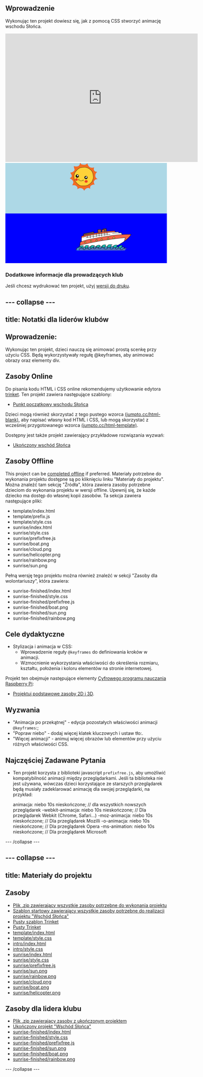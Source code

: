 ## Wprowadzenie

Wykonując ten projekt dowiesz się, jak z pomocą CSS stworzyć animację wschodu Słońca.

<div class="trinket">
  <iframe src="https://trinket.io/embed/html/abcc0284a3?outputOnly=true&start=result" width="600" height="400" frameborder="0" marginwidth="0" marginheight="0" allowfullscreen>
  </iframe>
  <img src="images/sunrise-final.png">
</div>

### Dodatkowe informacje dla prowadzących klub

Jeśli chcesz wydrukować ten projekt, użyj [wersji do druku](https://projects.raspberrypi.org/en/projects/sunrise/print).

## \--- collapse \---

## title: Notatki dla liderów klubów

## Wprowadzenie:

Wykonując ten projekt, dzieci nauczą się animować prostą scenkę przy użyciu CSS. Będą wykorzystywały regułę @keyframes, aby animować obrazy oraz elementy div.

## Zasoby Online

Do pisania kodu HTML i CSS online rekomendujemy użytkowanie edytora [trinket](https://trinket.io/). Ten projekt zawiera następujące szablony:

+ [Punkt początkowy wschodu Słońca](http://jumpto.cc/web-sunrise)

Dzieci mogą również skorzystać z tego pustego wzorca [(jumpto.cc/html-blank)](http://jumpto.cc/html-blank), aby napisać własny kod HTML i CSS, lub mogą skorzystać z wcześniej przygotowanego wzorca [(jumpto.cc/html-template)](http://jumpto.cc/html-template).

Dostępny jest także projekt zawierający przykładowe rozwiązania wyzwań:

+ [Ukończony wschód Słońca](https://trinket.io/html/abcc0284a3)

## Zasoby Offline

This project can be [completed offline](https://rpf.io/html-offline) if preferred. Materiały potrzebne do wykonania projektu dostępne są po kliknięciu linku "Materiały do projektu". Można znaleźć tam sekcję "Źródła", która zawiera zasoby potrzebne dzieciom do wykonania projektu w wersji offline. Upewnij się, że każde dziecko ma dostęp do własnej kopii zasobów. Ta sekcja zawiera następujące pliki:

+ template/index.html
+ template/prefix.js
+ template/style.css
+ sunrise/index.html
+ sunrise/style.css
+ sunrise/prefixfree.js
+ sunrise/boat.png
+ sunrise/cloud.png
+ sunrise/helicopter.png
+ sunrise/rainbow.png
+ sunrise/sun.png

Pełną wersję tego projektu można również znaleźć w sekcji "Zasoby dla wolontariuszy", która zawiera:

+ sunrise-finished/index.html
+ sunrise-finished/style.css
+ sunrise-finished/prefixfree.js
+ sunrise-finished/boat.png
+ sunrise-finished/sun.png
+ sunrise-finished/rainbow.png

## Cele dydaktyczne

+ Stylizacja i animacja w CSS: 
    + Wprowadzenie reguły `@keyframes` do definiowania kroków w animacji.
    + Wzmocnienie wykorzystania właściwości do określenia rozmiaru, kształtu, położenia i koloru elementów na stronie internetowej.

Projekt ten obejmuje następujące elementy [Cyfrowego programu nauczania Raspberry Pi](http://rpf.io/curriculum):

+ [ Projektuj podstawowe zasoby 2D i 3D](https://www.raspberrypi.org/curriculum/design/creator).

## Wyzwania

+ "Animacja po przekątnej" - edycja pozostałych właściwości animacji `@keyframes`:;
+ "Popraw niebo" - dodaj więcej klatek kluczowych i ustaw tło:.
+ "Więcej animacji" - animuj więcej obrazów lub elementów przy użyciu różnych właściwości CSS. 

## Najczęściej Zadawane Pytania

+ Ten projekt korzysta z biblioteki javascript `prefixfree.js`, aby umożliwić kompatybilność animacji między przeglądarkami. Jeśli ta biblioteka nie jest używana, wówczas dzieci korzystające ze starszych przeglądarek będą musiały zadeklarować animację dla swojej przeglądarki, na przykład:

    animacja: niebo 10s nieskończone; // dla wszystkich nowszych przeglądarek
    -webkit-animacja: niebo 10s nieskończone; // Dla przeglądarek Webkit (Chrome, Safari...)
    -moz-animacja: niebo 10s nieskończone; // Dla przeglądarek Mozilli
    -o-animacja: niebo 10s nieskończone; // Dla przeglądarek Opera
    -ms-animation: niebo 10s nieskończone; // Dla przeglądarek Microsoft 
    

\--- /collapse \---

## \--- collapse \---

## title: Materiały do projektu

## Zasoby

+ [Plik .zip zawierający wszystkie zasoby potrzebne do wykonania projektu](https://github.com/raspberrypilearning/sunrise/raw/master/en/resources/sunrise-project-resources.zip)
+ [Szablon startowy zawierający wszystkie zasoby potrzebne do realizacji projektu "Wschód Słońca"](http://jumpto.cc/web-sunrise)
+ [Pusty szablon Trinket](http://jumpto.cc/trinket-template)
+ [Pusty Trinket](http://jumpto.cc/trinket-blank)
+ [template/index.html](https://github.com/raspberrypilearning/sunrise/raw/master/en/resources/template-index.html)
+ [template/style.css](https://github.com/raspberrypilearning/sunrise/raw/master/en/resources/template-style.css)
+ [intro/index.html](https://github.com/raspberrypilearning/sunrise/raw/master/en/resources/intro-index.html)
+ [intro/style.css](https://github.com/raspberrypilearning/sunrise/raw/master/en/resources/intro-style.css)
+ [sunrise/index.html](https://github.com/raspberrypilearning/sunrise/raw/master/en/resources/sunrise-index.html)
+ [sunrise/style.css](https://github.com/raspberrypilearning/sunrise/raw/master/en/resources/sunrise-style.css)
+ [sunrise/prefixfree.js](https://github.com/raspberrypilearning/sunrise/raw/master/en/resources/sunrise-prefixfree.js)
+ [sunrise/sun.png](https://github.com/raspberrypilearning/sunrise/raw/master/en/resources/sunrise-sun.png)
+ [sunrise/rainbow.png](https://github.com/raspberrypilearning/sunrise/raw/master/en/resources/sunrise-rainbow.png)
+ [sunrise/cloud.png](https://github.com/raspberrypilearning/sunrise/raw/master/en/resources/sunrise-cloud.png)
+ [sunrise/boat.png](https://github.com/raspberrypilearning/sunrise/raw/master/en/resources/sunrise-boat.png)
+ [sunrise/helicopter.png](https://github.com/raspberrypilearning/sunrise/raw/master/en/resources/sunrise-helicopter.png)

## Zasoby dla lidera klubu

+ [Plik .zip zawierający zasoby z ukończonym projektem](https://github.com/raspberrypilearning/sunrise/raw/master/en/resources/sunrise-volunteer-resources.zip)
+ [Ukończony projekt "Wschód Słońca"](https://trinket.io/html/abcc0284a3)
+ [sunrise-finished/index.html](https://github.com/raspberrypilearning/sunrise/raw/master/en/resources/sunrise-finished-index.html)
+ [sunrise-finished/style.css](https://github.com/raspberrypilearning/sunrise/raw/master/en/resources/sunrise-finished-style.css)
+ [sunrise-finished/prefixfree.js](https://github.com/raspberrypilearning/sunrise/raw/master/en/resources/sunrise-finished-prefixfree.js)
+ [sunrise-finished/sun.png](https://github.com/raspberrypilearning/sunrise/raw/master/en/resources/sunrise-finished-sun.png)
+ [sunrise-finished/boat.png](https://github.com/raspberrypilearning/sunrise/raw/master/en/resources/sunrise-finished-boat.png)
+ [sunrise-finished/rainbow.png](https://github.com/raspberrypilearning/sunrise/raw/master/en/resources/sunrise-finished-rainbow.png)

\--- /collapse \---